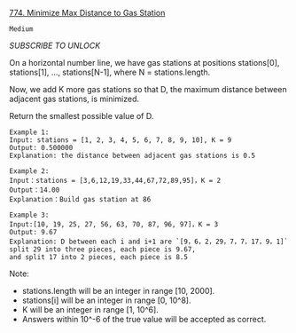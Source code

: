 [774. Minimize Max Distance to Gas Station](https://leetcode.com/problems/minimize-max-distance-to-gas-station/)

`Medium`

*SUBSCRIBE TO UNLOCK*

On a horizontal number line, we have gas stations at positions stations[0], stations[1], ..., stations[N-1], where N = stations.length.

Now, we add K more gas stations so that D, the maximum distance between adjacent gas stations, is minimized.

Return the smallest possible value of D.

```
Example 1:
Input: stations = [1, 2, 3, 4, 5, 6, 7, 8, 9, 10], K = 9
Output: 0.500000
Explanation: the distance between adjacent gas stations is 0.5

Example 2:
Input：stations = [3,6,12,19,33,44,67,72,89,95]，K = 2
Output：14.00
Explanation：Build gas station at 86

Example 3:
Input:[10, 19, 25, 27, 56, 63, 70, 87, 96, 97]，K = 3
Output: 9.67
Explanation: D between each i and i+1 are `[9，6，2，29，7，7，17，9，1]`
split 29 into three pieces, each piece is 9.67,
and split 17 into 2 pieces, each piece is 8.5
```

Note:

- stations.length will be an integer in range [10, 2000].
- stations[i] will be an integer in range [0, 10^8].
- K will be an integer in range [1, 10^6].
- Answers within 10^-6 of the true value will be accepted as correct.